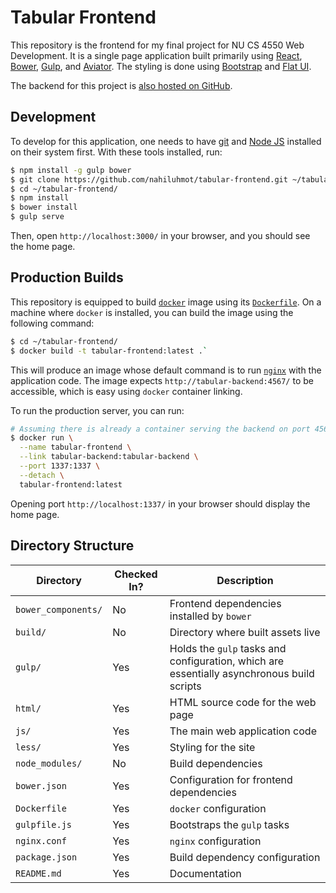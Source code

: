 # Tabular Frontend

This repository is the frontend for my final project for NU CS 4550 Web Development.
It is a single page application built primarily using [React](https://facebook.github.io/react/), [Bower](http://bower.io/), [Gulp](http://gulpjs.com/), and [Aviator](https://github.com/swipely/aviator).
The styling is done using [Bootstrap](http://getbootstrap.com/) and [Flat UI](http://designmodo.github.io/Flat-UI/).

The backend for this project is [also hosted on GitHub](https://github.com/nahiluhmot/tabular-backend/).

## Development

To develop for this application, one needs to have [git](http://git-scm.com) and [Node JS](https://nodejs.org/) installed on their system first.
With these tools installed, run:

```bash
$ npm install -g gulp bower
$ git clone https://github.com/nahiluhmot/tabular-frontend.git ~/tabular-frontend/
$ cd ~/tabular-frontend/
$ npm install
$ bower install
$ gulp serve
```

Then, open `http://localhost:3000/` in your browser, and you should see the home page.

## Production Builds

This repository is equipped to build [`docker`](https://www.docker.com/) image using its [`Dockerfile`](https://github.com/nahiluhmot/tabular-frontend/blob/master/Dockerfile).
On a machine where `docker` is installed, you can build the image using the following command:

```bash
$ cd ~/tabular-frontend/
$ docker build -t tabular-frontend:latest .`
```

This will produce an image whose default command is to run [`nginx`](http://nginx.org/) with the application code.
The image expects `http://tabular-backend:4567/` to be accessible, which is easy using `docker` container linking.

To run the production server, you can run:

```bash
# Assuming there is already a container serving the backend on port 4567.
$ docker run \
  --name tabular-frontend \
  --link tabular-backend:tabular-backend \
  --port 1337:1337 \
  --detach \
  tabular-frontend:latest
```

Opening port `http://localhost:1337/` in your browser should display the home page.

## Directory Structure

Directory           | Checked In? | Description
--------------------|-------------|------------
`bower_components/` | No          | Frontend dependencies installed by `bower`
`build/`            | No          | Directory where built assets live
`gulp/`             | Yes         | Holds the `gulp` tasks and configuration, which are essentially asynchronous build scripts
`html/`             | Yes         | HTML source code for the web page
`js/`               | Yes         | The main web application code
`less/`             | Yes         | Styling for the site
`node_modules/`     | No          | Build dependencies
`bower.json`        | Yes         | Configuration for frontend dependencies
`Dockerfile`        | Yes         | `docker` configuration
`gulpfile.js`       | Yes         | Bootstraps the `gulp` tasks
`nginx.conf`        | Yes         | `nginx` configuration
`package.json`      | Yes         | Build dependency configuration
`README.md`         | Yes         | Documentation
